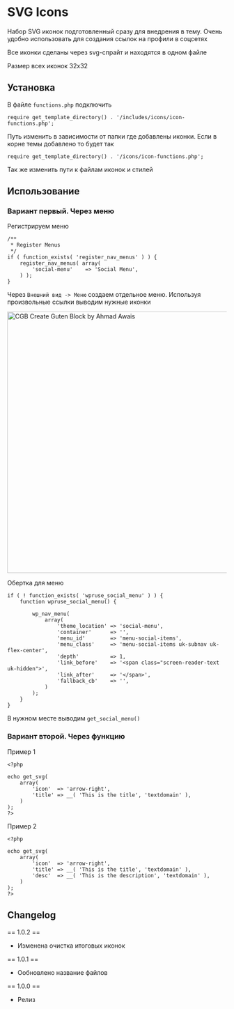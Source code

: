 # SVG Icons
Набор SVG иконок подготовленный сразу для внедрения в тему. Очень удобно использовать для создания ссылок на профили в соцсетях

Все иконки сделаны через svg-спрайт и находятся в одном файле

Размер всех иконок 32x32

## Установка

В файле `functions.php` подключить

```require get_template_directory() . '/includes/icons/icon-functions.php';```

Путь изменить в зависимости от папки где добавлены иконки. Если в корне темы добавлено то будет так

```require get_template_directory() . '/icons/icon-functions.php';```

Так же изменить пути к файлам иконок и стилей

## Использование

### Вариант первый. Через меню

Регистрируем меню
```
/**
 * Register Menus
 */
if ( function_exists( 'register_nav_menus' ) ) {
	register_nav_menus( array(
		'social-menu'    => 'Social Menu',
	) );
}
```

Через `Внешний вид -> Меню` создаем отдельное меню. Используя произвольные ссылки выводим нужные иконки

<img width="600" src="https://wpruse.ru/wp-content/uploads/2018/11/icons-1.jpg" alt="CGB Create Guten Block by Ahmad Awais">

Обертка для меню

```
if ( ! function_exists( 'wpruse_social_menu' ) ) {
	function wpruse_social_menu() {

		wp_nav_menu(
			array(
				'theme_location' => 'social-menu',
				'container'      => '',
				'menu_id'        => 'menu-social-items',
				'menu_class'     => 'menu-social-items uk-subnav uk-flex-center',
				'depth'          => 1,
				'link_before'    => '<span class="screen-reader-text uk-hidden">',
				'link_after'     => '</span>',
				'fallback_cb'    => '',
			)
		);
	}
}
```
В нужном месте выводим `get_social_menu()`

### Вариант второй. Через функцию

Пример 1

```
<?php

echo get_svg(
	array(
		'icon'  => 'arrow-right',
		'title' => __( 'This is the title', 'textdomain' ),
	)
);
?>
```

Пример 2

```
<?php

echo get_svg(
	array(
		'icon'  => 'arrow-right',
		'title' => __( 'This is the title', 'textdomain' ),
		'desc'  => __( 'This is the description', 'textdomain' ),
	)
);
?>
```

## Changelog

== 1.0.2 ==
* Изменена очистка итоговых иконок

== 1.0.1 ==
* Ообновлено название файлов

== 1.0.0 ==
* Релиз